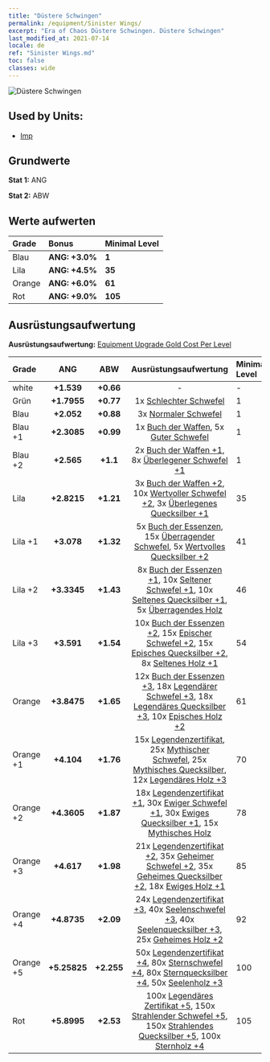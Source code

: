 ```yaml
---
title: "Düstere Schwingen"
permalink: /equipment/Sinister Wings/
excerpt: "Era of Chaos Düstere Schwingen. Düstere Schwingen"
last_modified_at: 2021-07-14
locale: de
ref: "Sinister Wings.md"
toc: false
classes: wide
---
```


  ![Düstere Schwingen](/images/e/e_5013.png)

## Used by Units:

* [Imp](/de/units/Imp/) 


## Grundwerte
 **Stat 1:** ANG

 **Stat 2:** ABW

## Werte aufwerten

  |     Grade    |   Bonus | Minimal Level | 
  |:-------------|:--------|:--------------| 
  | Blau | **ANG: +3.0%** | **1** | 
  | Lila | **ANG: +4.5%** | **35** | 
  | Orange | **ANG: +6.0%** | **61** | 
  | Rot | **ANG: +9.0%** | **105** | 


## Ausrüstungsaufwertung
 **Ausrüstungsaufwertung:** [Equipment Upgrade Gold Cost Per Level](/equipment/EquipmentUpgradeCostPerLevel/) 

  |          Grade      | ANG | ABW | Ausrüstungsaufwertung | Minimal Level |
  |:--------------------|:---------:|:---------:|:----------------:|:--------------|
  | white | **+1.539** | **+0.66** | - | - |
  | Grün | **+1.7955** | **+0.77** | 1x [Schlechter Schwefel](/ItemsDE/mat_3/) | 1 |
  | Blau | **+2.052** | **+0.88** | 3x [Normaler Schwefel](/ItemsDE/mat_9/) | 1 |
  | Blau +1 | **+2.3085** | **+0.99** | 1x [Buch der Waffen](/ItemsDE/mat_18/), 5x [Guter Schwefel](/ItemsDE/mat_15/) | 1 |
  | Blau +2 | **+2.565** | **+1.1** | 2x [Buch der Waffen +1](/ItemsDE/mat_25/), 8x [Überlegener Schwefel +1](/ItemsDE/mat_22/) | 1 |
  | Lila | **+2.8215** | **+1.21** | 3x [Buch der Waffen +2](/ItemsDE/mat_32/), 10x [Wertvoller Schwefel +2](/ItemsDE/mat_29/), 3x [Überlegenes Quecksilber +1](/ItemsDE/mat_21/) | 35 |
  | Lila +1 | **+3.078** | **+1.32** | 5x [Buch der Essenzen](/ItemsDE/mat_39/), 15x [Überragender Schwefel](/ItemsDE/mat_36/), 5x [Wertvolles Quecksilber +2](/ItemsDE/mat_28/) | 41 |
  | Lila +2 | **+3.3345** | **+1.43** | 8x [Buch der Essenzen +1](/ItemsDE/mat_46/), 10x [Seltener Schwefel +1](/ItemsDE/mat_43/), 10x [Seltenes Quecksilber +1](/ItemsDE/mat_42/), 5x [Überragendes Holz](/ItemsDE/mat_34/) | 46 |
  | Lila +3 | **+3.591** | **+1.54** | 10x [Buch der Essenzen +2](/ItemsDE/mat_53/), 15x [Epischer Schwefel +2](/ItemsDE/mat_50/), 15x [Episches Quecksilber +2](/ItemsDE/mat_49/), 8x [Seltenes Holz +1](/ItemsDE/mat_41/) | 54 |
  | Orange | **+3.8475** | **+1.65** | 12x [Buch der Essenzen +3](/ItemsDE/mat_60/), 18x [Legendärer Schwefel +3](/ItemsDE/mat_57/), 18x [Legendäres Quecksilber +3](/ItemsDE/mat_56/), 10x [Episches Holz +2](/ItemsDE/mat_48/) | 61 |
  | Orange +1 | **+4.104** | **+1.76** | 15x [Legendenzertifikat](/ItemsDE/mat_67/), 25x [Mythischer Schwefel](/ItemsDE/mat_64/), 25x [Mythisches Quecksilber](/ItemsDE/mat_63/), 12x [Legendäres Holz +3](/ItemsDE/mat_55/) | 70 |
  | Orange +2 | **+4.3605** | **+1.87** | 18x [Legendenzertifikat +1](/ItemsDE/mat_74/), 30x [Ewiger Schwefel +1](/ItemsDE/mat_71/), 30x [Ewiges Quecksilber +1](/ItemsDE/mat_70/), 15x [Mythisches Holz](/ItemsDE/mat_62/) | 78 |
  | Orange +3 | **+4.617** | **+1.98** | 21x [Legendenzertifikat +2](/ItemsDE/mat_81/), 35x [Geheimer Schwefel +2](/ItemsDE/mat_78/), 35x [Geheimes Quecksilber +2](/ItemsDE/mat_77/), 18x [Ewiges Holz +1](/ItemsDE/mat_69/) | 85 |
  | Orange +4 | **+4.8735** | **+2.09** | 24x [Legendenzertifikat +3](/ItemsDE/mat_88/), 40x [Seelenschwefel +3](/ItemsDE/mat_85/), 40x [Seelenquecksilber +3](/ItemsDE/mat_84/), 25x [Geheimes Holz +2](/ItemsDE/mat_76/) | 92 |
  | Orange +5 | **+5.25825** | **+2.255** | 50x [Legendenzertifikat +4](/ItemsDE/mat_95/), 80x [Sternschwefel +4](/ItemsDE/mat_92/), 80x [Sternquecksilber +4](/ItemsDE/mat_91/), 50x [Seelenholz +3](/ItemsDE/mat_83/) | 100 |
  | Rot | **+5.8995** | **+2.53** | 100x [Legendäres Zertifikat +5](/ItemsDE/mat_102/), 150x [Strahlender Schwefel +5](/ItemsDE/mat_99/), 150x [Strahlendes Quecksilber +5](/ItemsDE/mat_98/), 100x [Sternholz +4](/ItemsDE/mat_90/) | 105 |

